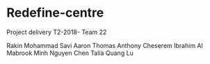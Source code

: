 # Redefine-centre
Project delivery T2-2018- Team 22

Rakin Mohammad Savi
Aaron Thomas
Anthony Cheserem
Ibrahim Al Mabrook
Minh Nguyen
Chen Talia
Quang Lu
